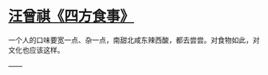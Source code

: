 # [汪曾祺《四方食事》 ​​​​](https://github.com/miss-shiyi/miss-shiyi/issues/118)

一个人的口味要宽一点、杂一点，南甜北咸东辣西酸，都去尝尝。对食物如此，对文化也应该这样。

—— 